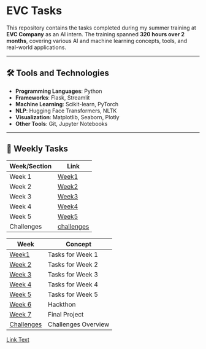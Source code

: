 # EVC Tasks

This repository contains the tasks completed during my summer training at **EVC Company** as an AI intern. The training spanned **320 hours over 2 months**, covering various AI and machine learning concepts, tools, and real-world applications.

---

## 🛠 Tools and Technologies

- **Programming Languages**: Python  
- **Frameworks**: Flask, Streamlit  
- **Machine Learning**: Scikit-learn, PyTorch  
- **NLP**: Hugging Face Transformers, NLTK  
- **Visualization**: Matplotlib, Seaborn, Plotly  
- **Other Tools**: Git, Jupyter Notebooks

---

## 📅 Weekly Tasks


| Week/Section | Link |
|--------------|------|
| Week 1       | [Week1](./Week1) |
| Week 2       | [Week2](./Week2) |
| Week 3       | [Week3](./Week3) |
| Week 4       | [Week4](./Week4) |
| Week 5       | [Week5](./Week5) |
| Challenges   | [challenges](./challenges) |

| Week          | Concept        |
|---------------|-------------------------|
| [Week1](#Week1) | Tasks for Week 1      |
| [Week 2](#Week2) | Tasks for Week 2      |
| [Week 3](#Week3) | Tasks for Week 3      |
| [Week 4](#Week4) | Tasks for Week 4      |
| [Week 5](#Week15) | Tasks for Week 5      |
| [Week 6](#week-5) | Hackthon      |
| [Week 7](#week-5) | Final Project      |
| [Challenges](#challenges) | Challenges Overview |
[Link Text](https://github.com/username/repository-name)


